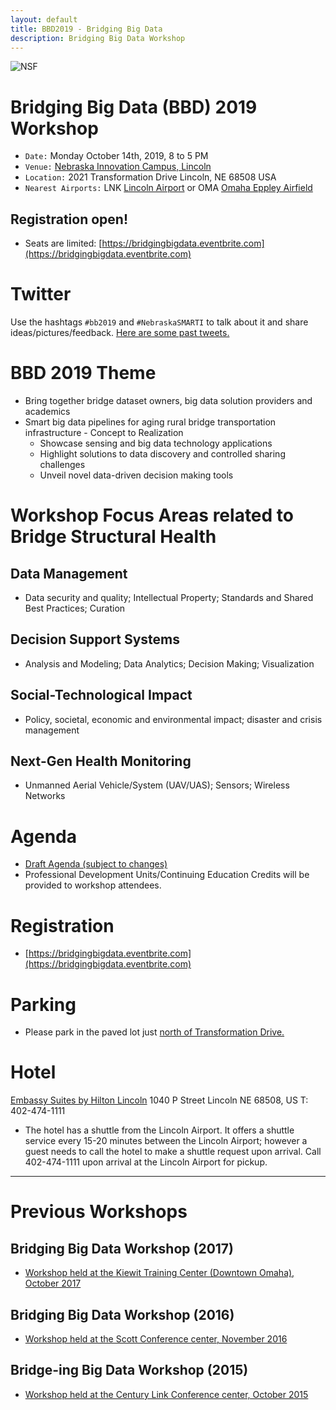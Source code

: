 ```yaml
---
layout: default
title: BBD2019 - Bridging Big Data
description: Bridging Big Data Workshop
---
```

![NSF](http://www.nsf.gov/images/logos/nsf1.gif)  

# Bridging Big Data (BBD) 2019 Workshop
* ```Date:``` Monday October 14th, 2019, 8 to 5 PM
* ```Venue:``` [Nebraska Innovation Campus, Lincoln](https://innovate.unl.edu/directions)
* ```Location:``` 2021 Transformation Drive Lincoln, NE 68508 USA
* ```Nearest Airports:``` LNK [Lincoln Airport](https://www.lincolnairport.com) or OMA [Omaha Eppley Airfield](http://www.flyoma.com)

## Registration open!
- Seats are limited: [https://bridgingbigdata.eventbrite.com](https://bridgingbigdata.eventbrite.com)

# Twitter
Use the hashtags ```#bb2019``` and ```#NebraskaSMARTI``` to talk about it and share ideas/pictures/feedback.
[Here are some past tweets.](https://twitter.com/search?q=%23bbdOmaha)


# BBD 2019 Theme
- Bring together bridge dataset owners, big data solution providers and academics
- Smart big data pipelines for aging rural bridge transportation infrastructure - Concept to Realization
  - Showcase sensing and big data technology applications
  - Highlight solutions to data discovery and controlled sharing challenges
  - Unveil novel data-driven decision making tools

# Workshop Focus Areas related to Bridge Structural Health
## Data Management
- Data security and quality; Intellectual Property; Standards and Shared Best Practices; Curation  

## Decision Support Systems
- Analysis and Modeling; Data Analytics; Decision Making; Visualization  

## Social-Technological Impact
- Policy, societal, economic and environmental impact; disaster and crisis management   

## Next-Gen Health Monitoring
- Unmanned Aerial Vehicle/System (UAV/UAS); Sensors; Wireless Networks  

# Agenda
- [Draft Agenda (subject to changes)](https://bridgingbigdata.github.io/pages/bbd2019agenda.html)
- Professional Development Units/Continuing Education Credits will be provided to workshop attendees.

# Registration
- [https://bridgingbigdata.eventbrite.com](https://bridgingbigdata.eventbrite.com)

# Parking
- Please park in the paved lot just [north of Transformation Drive.](https://innovate.unl.edu/images/NIC%20Map%202019J.jpg)

# Hotel

[Embassy Suites by Hilton Lincoln](https://goo.gl/maps/nk1YHKUF6ms2ThKRA)
1040 P Street
Lincoln NE 68508, US
T: 402-474-1111

- The hotel has a shuttle from the Lincoln Airport. It offers a shuttle service every 15-20 minutes between the Lincoln Airport; however a guest needs to call the hotel to make a shuttle request upon arrival. Call 402-474-1111 upon arrival at the Lincoln Airport for pickup.

---

# Previous Workshops

## Bridging Big Data Workshop (2017)

* [Workshop held at the Kiewit Training Center (Downtown Omaha), October 2017](https://bridgingbigdata.github.io/pages/bbd2017.html)

## Bridging Big Data Workshop (2016)

* [Workshop held at the Scott Conference center, November 2016](https://bridgingbigdata.github.io/pages/bbd2016.html)


## Bridge-ing Big Data Workshop (2015)

* [Workshop held at the Century Link Conference center, October 2015](http://engineering.unl.edu/bridging-big-data-workshop/)
